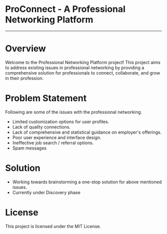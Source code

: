 # ProConnect - A Professional Networking Platform
-------------------------------------------------------

# Overview
Welcome to the Professional Networking Platform project! This project aims to address existing issues in professional networking by providing a comprehensive solution for professionals to connect, collaborate, and grow in their profession.

# Problem Statement
Following are some of the issues with the professional networking.

- Limited customization options for user profiles.
- Lack of quality connections.
- Lack of comprehensive and statistical guidance on employer's offerings.
- Poor user experience and interface design.
- Ineffective job search / referral options.
- Spam messages

# Solution
-  Working towards brainstorming a one-stop solution for above mentioned issues.
-  Currently under Discovery phase
 
# License
This project is licensed under the MIT License.

